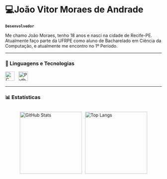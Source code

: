 
#  💻João Vitor Moraes de Andrade

**`Desenvolvedor`**

Me chamo João Moraes, tenho 18 anos e nasci na cidade de Recife-PE. Atualmente faço parte da UFRPE como aluno de Bacharelado em Ciência da Computação, e atualmente me encontro no 1º Período.



---

### 🤖 Linguagens e Tecnologias

<img 
    align="left" 
    alt="C"
    title="C" 
    width="30px" 
    style="padding-right: 10px;" 
    src="https://avatars.githubusercontent.com/u/25699522?s=200&v=4" 
/>
<img 
    align="left" 
    alt="Python"
    title="Python" 
    width="30px" 
    style="padding-right: 10px;" 
    src="https://upload.wikimedia.org/wikipedia/commons/thumb/c/c3/Python-logo-notext.svg/1200px-Python-logo-notext.svg.png" 
/>

<br/>
<br/>

<hr/>

### 📊 Estatísticas

<div style="display: flex; justify-content: center; gap: 10px; flex-wrap: wrap;">
  
  <img 
    alt="GitHub Stats" 
    height="200"
    src="https://github-readme-stats.vercel.app/api?username=joao-vmoraes&show_icons=true&theme=dark&include_all_commits=true&locale=pt-br" 
  />

  <img 
    alt="Top Langs" 
    height="200"
    src="https://github-readme-stats.vercel.app/api/top-langs/?username=joao-vmoraes&theme=dark&layout=compact&custom_title=Tecnologias&langs_count=9" 
  />

</div>


<br/>


